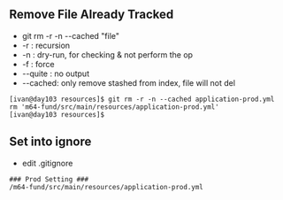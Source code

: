 ## Remove File Already Tracked

- git rm -r -n --cached "file"
- -r : recursion
- -n : dry-run, for checking & not perform the op
- -f : force
- --quite : no output
- --cached: only remove stashed from index, file will not del

```
[ivan@day103 resources]$ git rm -r -n --cached application-prod.yml
rm 'm64-fund/src/main/resources/application-prod.yml'
[ivan@day103 resources]$

```

## Set into ignore

- edit .gitignore

```
### Prod Setting ###
/m64-fund/src/main/resources/application-prod.yml
```
